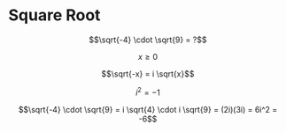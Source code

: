 # Square Root

```math
\sqrt{-4} \cdot \sqrt{9} = ?
```

```math
x \ge 0
```

```math
\sqrt{-x} = i \sqrt{x}
```

```math
i^2 = -1
```

```math
\sqrt{-4} \cdot \sqrt{9} = i \sqrt{4} \cdot i \sqrt{9} = (2i)(3i) = 6i^2 = -6
```

